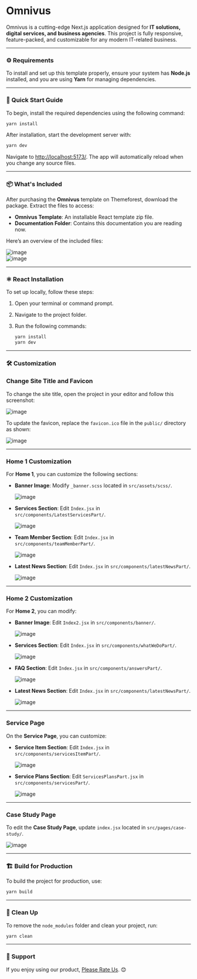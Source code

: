 # Omnivus  

Omnivus is a cutting-edge Next.js application designed for **IT solutions, digital services, and business agencies**. This project is fully responsive, feature-packed, and customizable for any modern IT-related business.  

---

### ⚙️ Requirements  

To install and set up this template properly, ensure your system has **Node.js** installed, and you are using **Yarn** for managing dependencies.  

---

### 🚀 Quick Start Guide  

To begin, install the required dependencies using the following command:  

```bash
yarn install
```

After installation, start the development server with:  

```bash
yarn dev
```

Navigate to [http://localhost:5173/](http://localhost:5173/). The app will automatically reload when you change any source files.  

---

### 📦 What's Included  

After purchasing the **Omnivus** template on Themeforest, download the package. Extract the files to access:  

- **Omnivus Template**: An installable React template zip file.
- **Documentation Folder**: Contains this documentation you are reading now.  

Here’s an overview of the included files:  

![image](./main.png)  
![image](./fils.png)  

---

### ⚛️ React Installation  

To set up locally, follow these steps:  

1. Open your terminal or command prompt.  
2. Navigate to the project folder.  
3. Run the following commands:  

   ```bash
   yarn install
   yarn dev
   ```

---

### 🛠️ Customization  

### Change Site Title and Favicon  

To change the site title, open the project in your editor and follow this screenshot:  

![image](./title.png)  

To update the favicon, replace the `favicon.ico` file in the `public/` directory as shown:  

![image](./icon.png)  

---

### Home 1 Customization  

For **Home 1**, you can customize the following sections:  

- **Banner Image**: Modify `_banner.scss` located in `src/assets/scss/`.  

  ![image](./banner-imgs.png)  

- **Services Section**: Edit `Index.jsx` in `src/components/LatestServicesPart/`.  

  ![image](./service.png)  

- **Team Member Section**: Edit `Index.jsx` in `src/components/teamMemberPart/`.  

  ![image](./team-member.png)  

- **Latest News Section**: Edit `Index.jsx` in `src/components/latestNewsPart/`.  

  ![image](./news-blog.png)  

---

### Home 2 Customization  

For **Home 2**, you can modify:  

- **Banner Image**: Edit `Index2.jsx` in `src/components/banner/`.  

  ![image](./banner-img-2.png)  

- **Services Section**: Edit `Index.jsx` in `src/components/whatWeDoPart/`.  

  ![image](./service-2.png)  

- **FAQ Section**: Edit `Index.jsx` in `src/components/answersPart/`.  

  ![image](./faq-home-2.png)  

- **Latest News Section**: Edit `Index.jsx` in `src/components/latestNewsPart/`.  

  ![image](./news-blog.png)  

---

### Service Page  

On the **Service Page**, you can customize:  

- **Service Item Section**: Edit `Index.jsx` in `src/components/servicesItemPart/`.  

  ![image](./service-item.png)  

- **Service Plans Section**: Edit `ServicesPlansPart.jsx` in `src/components/servicesPart/`.  

  ![image](./service-plan.png)  

---

### Case Study Page  

To edit the **Case Study Page**, update `index.jsx` located in `src/pages/case-study/`.  

![image](./case-stydy.png)  

---

### 🏗️ Build for Production  

To build the project for production, use:  

```bash
yarn build
```

---

### 🧹 Clean Up  

To remove the `node_modules` folder and clean your project, run:  

```bash
yarn clean
```

---

### 📧 Support  

If you enjoy using our product, [Please Rate Us](https://themeforest.net/user/ducor). 😊  

